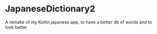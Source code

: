 # JapaneseDictionary2
A remake of my Kotlin japanese app, to have a better db of words and to look better
